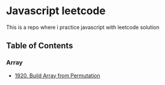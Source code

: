 # Javascript leetcode

This is a repo where i practice javascript with leetcode solution

## Table of Contents
### Array
- [1920. Build Array from Permutation](./leetcode/1920.js)

